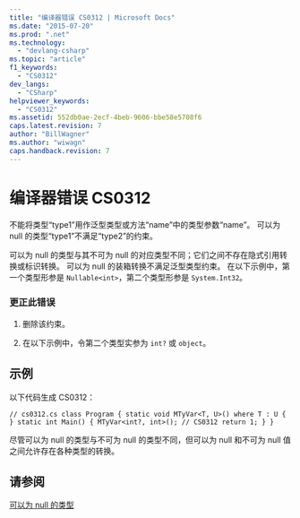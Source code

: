 ```yaml
---
title: "编译器错误 CS0312 | Microsoft Docs"
ms.date: "2015-07-20"
ms.prod: ".net"
ms.technology: 
  - "devlang-csharp"
ms.topic: "article"
f1_keywords: 
  - "CS0312"
dev_langs: 
  - "CSharp"
helpviewer_keywords: 
  - "CS0312"
ms.assetid: 552db0ae-2ecf-4beb-9606-bbe58e5708f6
caps.latest.revision: 7
author: "BillWagner"
ms.author: "wiwagn"
caps.handback.revision: 7
---
```

# 编译器错误 CS0312
不能将类型“type1”用作泛型类型或方法“name”中的类型参数“name”。 可以为 null 的类型“type1”不满足“type2”的约束。  
  
 可以为 null 的类型与其不可为 null 的对应类型不同；它们之间不存在隐式引用转换或标识转换。 可以为 null 的装箱转换不满足泛型类型约束。 在以下示例中，第一个类型形参是 `Nullable<int>`，第二个类型形参是 `System.Int32`。  
  
### 更正此错误  
  
1.  删除该约束。  
  
2.  在以下示例中，令第二个类型实参为 `int?` 或 `object`。  
  
## 示例  
 以下代码生成 CS0312：  
  
```  
// cs0312.cs class Program { static void MTyVar<T, U>() where T : U { } static int Main() { MTyVar<int?, int>(); // CS0312 return 1; } }  
```  
  
 尽管可以为 null 的类型与不可为 null 的类型不同，但可以为 null 和不可为 null 值之间允许存在各种类型的转换。  
  
## 请参阅  
 [可以为 null 的类型](../../csharp/programming-guide/nullable-types/index.md)
